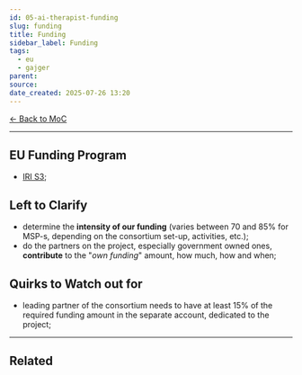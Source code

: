 ```yaml
---
id: 05-ai-therapist-funding
slug: funding
title: Funding
sidebar_label: Funding
tags:
  - eu
  - gajger
parent: 
source: 
date_created: 2025-07-26 13:20
---
```

[← Back to MoC](./index.md)

---
## EU Funding Program

- [IRI S3](https://eufondovi.gov.hr/poziv/?id=23d4b78c-ac5a-480b-908e-362f39fe8992);

## Left to Clarify

- determine the **intensity of our funding** (varies between 70 and 85% for MSP-s, depending on the consortium set-up, activities, etc.);
- do the partners on the project, especially government owned ones, **contribute** to the "*own funding*" amount, how much, how and when;

## Quirks to Watch out for

- leading partner of the consortium needs to have at least 15% of the required funding amount in the separate account, dedicated to the project;

---
## Related